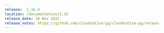 ```yaml
---
release:  1.16.4
location: /documentation/1.16
release_date: 10 Nov 2022
release_notes: https://github.com/cloudnative-pg/cloudnative-pg/releases/tag/v1.16.4
---
```

